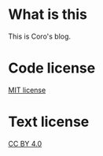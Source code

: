 # What is this
This is Coro's blog.

# Code license
[MIT license](https://github.com/Coro365/blog.coro3.net/blob/main/LICENSE)

# Text license
[CC BY 4.0](https://creativecommons.org/licenses/by/4.0/)
